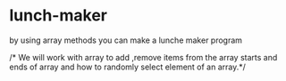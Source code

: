 # lunch-maker
by using array methods you can make a lunche maker program

/* We will work with array to add ,remove items from the array starts and ends of array and how to randomly select element of an array.*/ 
